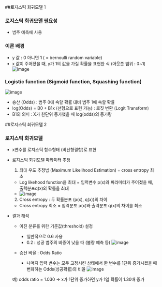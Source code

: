 ##로지스틱 회귀모델 1

### 로지스틱 회귀모델 필요성
  - 범주 예측에 사용

### 이론 배경
  - y 값 : 0 아니면 1 ( = bernoulli random variable)
  - x 값이 주어졌을 때, y가 1의 값을 가질 확률을 표현한 식 (아웃풋 범위 : 0~1)
  ![image](https://user-images.githubusercontent.com/79842387/110644035-07f06680-81f8-11eb-8330-8fe7fdc23f76.png)

### Logistic function (Sigmoid function, Squashing function)
  ![image](https://user-images.githubusercontent.com/79842387/110644457-73d2cf00-81f8-11eb-8ad8-53019d1a3141.png)

  - 승산 (Odds) : 범주 0에 속할 확률 대비 범주 1에 속할 확률
  - log(Odds) = B0 + B1x  (선형으로 표현 가능)   : 로짓 변환 (Logit Transform)
  - B1의 의미 : X가 한단위 증가했을 때 log(odds)의 증가량


##로지스틱 회귀모델 2

### 로지스틱 회귀모델 
  - x변수를 로지스틱 함수형태 (비선형결합)로 표현
 
  - 로지스틱 회귀모델 파라미터 추정
    1. 최대 우도 추정법 (Maximum Likelihood Estimation) = cross entropy 최소
      - Log likehood function을 최대 = 입력변수 p(x)와 파라미터가 주어졌을 때, 출력분포q(x)의 확룰을 최대
      -  ![image](https://user-images.githubusercontent.com/79842387/110646126-eee8b500-81f9-11eb-8804-1f9ece9be8a9.png)
    2. Cross entropy : 두 확률분포 (p(x), q(x))의 차이
      - Cross entropy 최소 = 입력분포 p(x)와 출력분포 q(x)의 차이를 최소

  - 결과 해석
    - 이진 분류를 위한 기준값(threshold) 설정
      - 일반적으로 0.6 사용
      - 0.2 : 성공 범주의 비중이 낮을 때 (불량 예측 등)
    ![image](https://user-images.githubusercontent.com/79842387/110646897-b5647980-81fa-11eb-8107-b4bd07e0b408.png)
    
    - 승산 비율 : Odds Ratio
      - 나머지 입력 변수는 모두 고정시킨 상태에서 한 변수를 1단위 증가시켰을 때 변화하는 Odds(성공확률)의 비율
    ![image](https://user-images.githubusercontent.com/79842387/110647074-df1da080-81fa-11eb-8337-71a66839ba95.png)

    예) odds ratio = 1.030 -> x가 1단위 증가하면 y가 1일 확률이 1.30배 증가 
  
